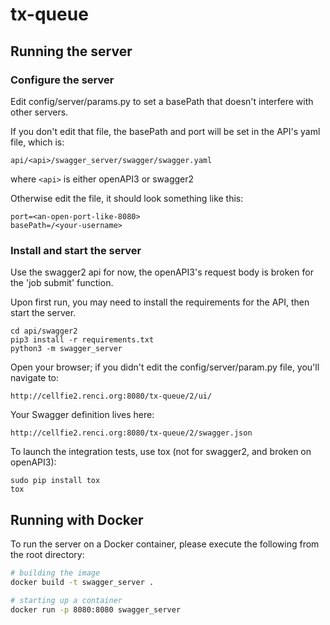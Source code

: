 # tx-queue

## Running the server
### Configure the server
Edit config/server/params.py to set a basePath that doesn't interfere with other servers.

If you don't edit that file, the basePath and port will be set in the API's yaml file, which is:
```
api/<api>/swagger_server/swagger/swagger.yaml
```
where ```<api>``` is either openAPI3 or swagger2
  
Otherwise edit the file, it should look something like this:
```
port=<an-open-port-like-8080>
basePath=/<your-username>
```
### Install and start the server
Use the swagger2 api for now, the openAPI3's request body is broken for the 'job submit' function.

Upon first run, you may need to install the requirements for the API, then start the server.
```
cd api/swagger2
pip3 install -r requirements.txt
python3 -m swagger_server
```
Open your browser; if you didn't edit the config/server/param.py file, you'll navigate to:
```
http://cellfie2.renci.org:8080/tx-queue/2/ui/
```
Your Swagger definition lives here:
```
http://cellfie2.renci.org:8080/tx-queue/2/swagger.json
```

To launch the integration tests, use tox (not for swagger2, and broken on openAPI3):
```
sudo pip install tox
tox
```

## Running with Docker

To run the server on a Docker container, please execute the following from the root directory:

```bash
# building the image
docker build -t swagger_server .

# starting up a container
docker run -p 8080:8080 swagger_server
```
